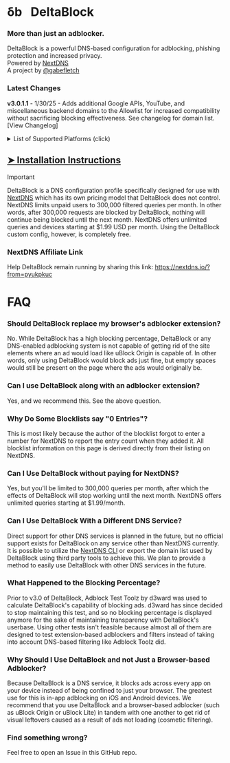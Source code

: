# δb‎ ‎ ‎ DeltaBlock
### More than just an adblocker.
DeltaBlock is a powerful DNS-based configuration for adblocking, phishing protection and increased privacy.<br>
Powered by [NextDNS](https://nextdns.io)<br>
A project by [@gabefletch](https://github.com/gabefletch)<br>
### Latest Changes
**v3.0.1.1** - 1/30/25 - Adds additional Google APIs, YouTube, and miscellaneous backend domains to the Allowlist for increased compatibility without sacrificing blocking effectiveness. See changelog for domain list.<br> 
[View Changelog]


<details closed>
<summary>List of Supported Platforms (click)</summary>
<br>
iOS<br>
Android<br>
macOS<br>
Windows<br>
Redhat<br>
Fedora<br>
CentOS<br>
Debian<br>
Ubuntu<br>
Raspbian<br>
Alpine<br>
Arch Linux<br>
Manjaro<br>
Nix<br>
OpenSUSE<br>
Solus<br>
FreeBSD<br>
NetBSD<br>
OpenBSD<br>
OpnSense<br>
DragonFly<br>
OpenWRT<br>
AsusWRT-Merlin<br>
pfSense<br>
Ubiquiti EdgeOS / USG<br>
Ubiquiti UnifiOS / UDM Family / UXG Family<br>
VyOS<br>
Synology DiskStation Manager DSM<br>
Synology Router Manager SRM<br>
DD-WRT<br>
</details>

## [➤ Installation Instructions](https://github.com/gabefletch/DeltaBlock/wiki)


> [!IMPORTANT]
> DeltaBlock is a DNS configuration profile specifically designed for use with [NextDNS](https://nextdns.io) which has its own pricing model that DeltaBlock does not control. NextDNS limits unpaid users to 300,000 filtered queries per month. In other words, after 300,000 requests are blocked by DeltaBlock, nothing will continue being blocked until the next month. NextDNS offers unlimited queries and devices starting at $1.99 USD per month. Using the DeltaBlock custom config, however, is completely free.

### NextDNS Affiliate Link
Help DeltaBlock remain running by sharing this link:
https://nextdns.io/?from=pyukpkuc

# FAQ
### Should DeltaBlock replace my browser's adblocker extension?
No. While DeltaBlock has a high blocking percentage, DeltaBlock or any DNS-enabled adblocking system is not capable of getting rid of the site elements where an ad would load like uBlock Origin is capable of. In other words, only using DeltaBlock would block ads just fine, but empty spaces would still be present on the page where the ads would originally be.
### Can I use DeltaBlock along with an adblocker extension?
Yes, and we recommend this. See the above question.
### Why Do Some Blocklists say "0 Entries"?
This is most likely because the author of the blocklist forgot to enter a number for NextDNS to report the entry count when they added it. All blocklist information on this page is derived directly from their listing on NextDNS.
### Can I Use DeltaBlock without paying for NextDNS?
Yes, but you'll be limited to 300,000 queries per month, after which the effects of DeltaBlock will stop working until the next month. NextDNS offers unlimited queries starting at $1.99/month.
### Can I Use DeltaBlock With a Different DNS Service?
Direct support for other DNS services is planned in the future, but no official support exists for DeltaBlock on any service other than NextDNS currently. It is possible to utilize the [NextDNS CLI](https://github.com/nextdns/nextdns/wiki) or export the domain list used by DeltaBlock using third party tools to achieve this. We plan to provide a method to easily use DeltaBlock with other DNS services in the future.
### What Happened to the Blocking Percentage?
Prior to v3.0 of DeltaBlock, Adblock Test Toolz by d3ward was used to calculate DeltaBlock's capability of blocking ads. d3ward has since decided to stop maintaining this test, and so no blocking percentage is displayed anymore for the sake of maintaining transparency with DeltaBlock's userbase. Using other tests isn't feasible because almost all of them are designed to test extension-based adblockers and filters instead of taking into account DNS-based filtering like Adblock Toolz did.
### Why Should I Use DeltaBlock and not Just a Browser-based Adblocker?
Because DeltaBlock is a DNS service, it blocks ads across every app on your device instead of being confined to just your browser. The greatest use for this is in-app adblocking on iOS and Android devices. We recommend that you use DeltaBlock and a browser-based adblocker (such as uBlock Origin or uBlock Lite) in tandem with one another to get rid of visual leftovers caused as a result of ads not loading (cosmetic filtering).
### Find something wrong?
Feel free to open an Issue in this GitHub repo. 
